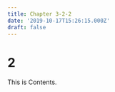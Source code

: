 ```yaml
---
title: Chapter 3-2-2
date: '2019-10-17T15:26:15.000Z'
draft: false
---
```


# 2

This is Contents.

